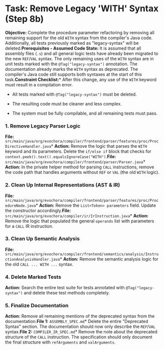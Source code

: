 # Task: Remove Legacy 'WITH' Syntax (Step 8b)

**Objective:** Complete the procedure parameter refactoring by removing all remaining support for the old `WITH` syntax from the compiler's Java code. Additionally, all tests previously marked as "legacy-syntax" will be deleted.**Prerequisites - Assumed Code State:** It is assumed that all assembly files (`.s`) and all general logic tests have already been migrated to the new `REF`/`VAL` syntax. The only remaining uses of the `WITH` syntax are in unit tests marked with the `@Tag("legacy-syntax")` annotation. The documentation already marks the `WITH` syntax as deprecated. The compiler's Java code still supports both syntaxes at the start of this task.**Constraint Checklist:*** After this change, any use of the `WITH` keyword must result in a compilation error.

* All tests marked with `@Tag("legacy-syntax")` must be deleted.

* The resulting code must be cleaner and less complex.

* The system must be fully compilable, and all remaining tests must pass.

### 1. Remove Legacy Parser Logic

**File:** `src/main/java/org/evochora/compiler/frontend/parser/features/proc/ProcDirectiveHandler.java`* **Action:** Remove the logic that parses the `WITH` keyword and its parameters. Delete the `if/else if` block that checks for `context.peek().text().equalsIgnoreCase("WITH")`.**File:** `src/main/java/org/evochora/compiler/frontend/parser/Parser.java`* **Action:** In the private helper method for parsing `CALL` instructions, remove the code path that handles arguments without `REF` or `VAL` (the old `WITH` logic).

### 2. Clean Up Internal Representations (AST & IR)

**File:** `src/main/java/org/evochora/compiler/frontend/parser/features/proc/ProcedureNode.java`* **Action:** Remove the `List<Token> parameters` field. Update the constructor accordingly.**File:** `src/main/java/org/evochora/compiler/ir/IrInstruction.java`* **Action:** Remove the logic that populated the general `operands` list with parameters for a `CALL` IR instruction.

### 3. Clean Up Semantic Analysis

**File:** `src/main/java/org/evochora/compiler/frontend/semantics/analysis/InstructionAnalysisHandler.java`* **Action:** Remove the semantic analysis logic for the old `CALL ... WITH ...` syntax.

### 4. Delete Marked Tests

**Action:** Search the entire test suite for tests annotated with `@Tag("legacy-syntax")` and delete these test methods completely.

### 5. Finalize Documentation

**Action:** Remove all remaining mentions of the deprecated syntax from the documentation.**File 1:** `ASSEMBLY_SPEC.md`* Delete the entire "Deprecated Syntax" section. The documentation should now only describe the `REF`/`VAL` syntax.**File 2:** `COMPILER_IR_SPEC.md`* Remove the note about the deprecated structure of the `CALL` instruction. The specification should only document the final structure with `refArguments` and `valArguments`.
